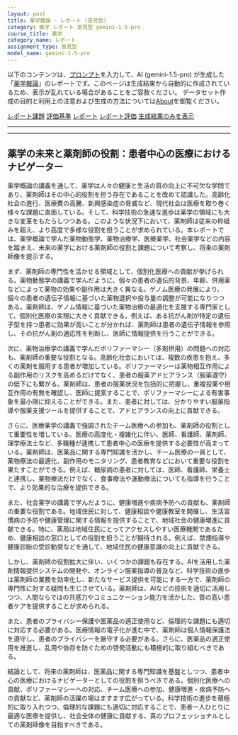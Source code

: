 ```yaml
---
layout: post
title: 薬学概論 - レポート (意見型)
category: 薬学 レポート 意見型 gemini-1.5-pro
course_title: 薬学
category_name: レポート
assignment_type: 意見型
model_name: gemini-1.5-pro
---
```


以下のコンテンツは、[プロンプト](https://github.com/takedatoshiyuki/synthetic_assignments/tree/main/generated/薬学/gemini-1.5-pro/prompt_レポート-意見型.md)を入力して、AI (gemini-1.5-pro) が生成した「[薬学概論](/contents/薬学/)」のレポートです。このページは生成結果から自動的に作成されているため、表示が乱れている場合があることをご容赦ください。
データセット作成の目的と利用上の注意および生成の方法については[About](/About)を御覧ください。

[レポート課題](../レポート課題-意見型)
[評価基準](../評価基準-意見型)
[レポート](../レポート-意見型)
[レポート評価](../レポート評価-意見型)
[生成結果のみを表示](https://github.com/takedatoshiyuki/synthetic_assignments/tree/main/generated/薬学/gemini-1.5-pro/レポート-意見型.md)
  

***
***
  
## 薬学の未来と薬剤師の役割：患者中心の医療におけるナビゲーター

薬学概論の講義を通して、薬学は人々の健康と生活の質の向上に不可欠な学問であり、薬剤師はその中心的役割を担う存在であることを改めて認識した。高齢化社会の進行、医療費の高騰、新興感染症の脅威など、現代社会は医療を取り巻く様々な課題に直面している。そして、科学技術の急速な進歩は薬学の領域にも大きな変革をもたらしつつある。このような状況下において、薬剤師は従来の枠組みを超え、より高度で多様な役割を担うことが求められている。本レポートでは、薬学概論で学んだ薬物動態学、薬物治療学、医療薬学、社会薬学などの内容を踏まえ、未来の薬学における薬剤師の役割と課題について考察し、将来の薬剤師像を提示する。

まず、薬剤師の専門性を活かせる領域として、個別化医療への貢献が挙げられる。薬物動態学の講義で学んだように、個々の患者の遺伝的背景、年齢、併用薬などによって薬物の効果や副作用は大きく異なる。ゲノム医療の発展により、個々の患者の遺伝子情報に基づいた薬物選択や投与量の調整が可能になりつつある。薬剤師は、ゲノム情報に基づいた薬物治療の最適化を支援する専門家として、個別化医療の実現に大きく貢献できる。例えば、ある抗がん剤が特定の遺伝子型を持つ患者に効果が高いことが分かれば、薬剤師は患者の遺伝子情報を参照し、その抗がん剤の適応性を判断し、医師に情報提供を行うことができる。

次に、薬物治療学の講義で学んだポリファーマシー（多剤併用）の問題への対応も、薬剤師の重要な役割となる。高齢化社会においては、複数の疾患を抱え、多くの薬剤を服用する患者が増加している。ポリファーマシーは薬物相互作用による副作用のリスクを高めるだけでなく、患者の服薬アドヒアランス（服薬遵守）の低下にも繋がる。薬剤師は、患者の服薬状況を包括的に把握し、重複投薬や相互作用の有無を確認し、医師に提案することで、ポリファーマシーによる有害事象を最小限に抑えることができる。また、患者に対しては、分かりやすい服薬指導や服薬支援ツールを提供することで、アドヒアランスの向上に貢献できる。

さらに、医療薬学の講義で強調されたチーム医療への参加も、薬剤師の役割として重要性を増している。医療の高度化・複雑化に伴い、医師、看護師、薬剤師、理学療法士など、多職種が連携して患者中心の医療を提供する必要性が高まっている。薬剤師は、医薬品に関する専門知識を活かし、チーム医療の一員として、薬物療法の最適化、副作用のモニタリング、患者教育などにおいて重要な役割を果たすことができる。例えば、糖尿病の患者に対しては、医師、看護師、栄養士と連携し、薬物療法だけでなく、食事療法や運動療法についても指導を行うことで、より効果的な治療を提供できる。

また、社会薬学の講義で学んだように、健康増進や疾病予防への貢献も、薬剤師の重要な役割である。地域住民に対して、健康相談や健康教室を開催し、生活習慣病の予防や健康管理に関する情報を提供することで、地域社会の健康増進に貢献できる。特に、薬局は地域住民にとってアクセスしやすい医療機関であるため、健康相談の窓口としての役割を担うことが期待される。例えば、禁煙指導や健康診断の受診勧奨などを通して、地域住民の健康意識の向上に貢献できる。

しかし、薬剤師の役割拡大に伴い、いくつかの課題も存在する。AIを活用した薬剤情報提供システムの開発や、オンライン服薬指導の普及など、科学技術の進歩は薬剤師の業務を効率化し、新たなサービス提供を可能にする一方で、薬剤師の専門性に対する疑問も生じさせている。薬剤師は、AIなどの技術を適切に活用しつつ、人間ならではの共感力やコミュニケーション能力を活かした、質の高い患者ケアを提供することが求められる。

また、患者のプライバシー保護や医薬品の適正使用など、倫理的な課題にも適切に対応する必要がある。医療情報の電子化が進む中で、薬剤師は個人情報保護法を遵守し、患者のプライバシーを厳守する必要がある。さらに、医薬品の適正使用を推進し、乱用や依存を防ぐための啓発活動にも積極的に取り組むべきである。

結論として、将来の薬剤師は、医薬品に関する専門知識を基盤としつつ、患者中心の医療におけるナビゲーターとしての役割を担うべきである。個別化医療への貢献、ポリファーマシーへの対応、チーム医療への参加、健康増進・疾病予防への貢献など、薬剤師の活躍の場はますます広がっている。科学技術の進歩を積極的に取り入れつつ、倫理的な課題にも適切に対応することで、患者一人ひとりに最適な医療を提供し、社会全体の健康に貢献する、真のプロフェッショナルとしての薬剤師像を目指すべきである。
